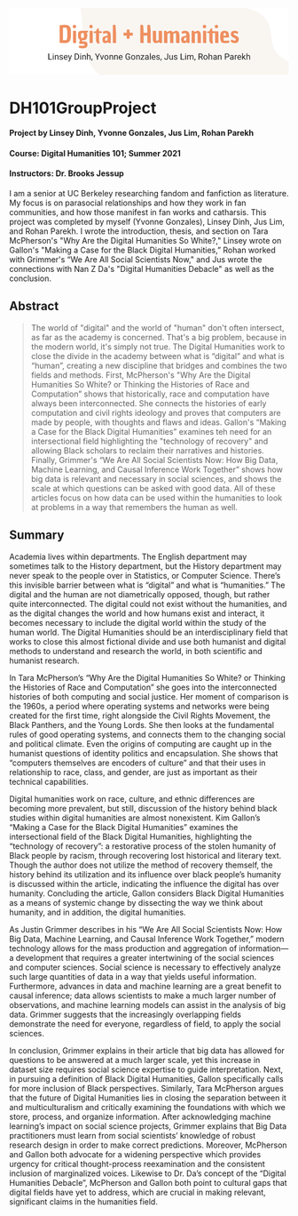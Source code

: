 ![Digital + Humanities](header.png)

# DH101GroupProject

#### Project by Linsey Dinh, Yvonne Gonzales, Jus Lim, Rohan Parekh	
#### Course: Digital Humanities 101; Summer 2021
#### Instructors: Dr. Brooks Jessup

I am a senior at UC Berkeley researching fandom and fanfiction as literature. My focus is on parasocial relationships and how they work in fan communities, and how those manifest in fan works and catharsis. This project was completed by myself (Yvonne Gonzales), Linsey Dinh, Jus Lim, and Rohan Parekh. I wrote the introduction, thesis, and section on Tara McPherson's "Why Are the Digital Humanities So White?," Linsey wrote on Gallon's "Making a Case for the Black Digital Humanities,” Rohan worked with Grimmer's “We Are All Social Scientists Now," and Jus wrote the connections with Nan Z Da's "Digital Humanities Debacle" as well as the conclusion.

## Abstract

> The world of "digital" and the world of "human" don't often intersect, as far as the academy is concerned. That's a big problem, because in the modern world, it's simply not true. The Digital Humanities work to close the divide in the academy between what is “digital” and what is “human”, creating a new discipline that bridges and combines the two fields and methods. First, McPherson's "Why Are the Digital Humanities So White? or Thinking the Histories of Race and Computation” shows that historically, race and computation have always been interconnected. She connects the histories of early computation and civil rights ideology and proves that computers are made by people, with thoughts and flaws and ideas. Gallon's “Making a Case for the Black Digital Humanities” examines teh need for an intersectional field highlighting the "technology of recovery" and allowing Black scholars to reclaim their narratives and histories. Finally, Grimmer's “We Are All Social Scientists Now: How Big Data, Machine Learning, and Causal Inference Work Together” shows how big data is relevant and necessary in social sciences, and shows the scale at which questions can be asked with good data. All of these articles focus on how data can be used within the humanities to  look at problems in a way that remembers the human as well.

## Summary

Academia lives within departments. The English department may sometimes talk to the History department, but the History department may never speak to the people over in Statistics, or Computer Science. There’s this invisible barrier between what is “digital” and what is “humanities.” The digital and the human are not diametrically opposed, though, but rather quite interconnected. The digital could not exist without the humanities, and as the digital changes the world and how humans exist and interact, it becomes necessary to include the digital world within the study of the human world. The Digital Humanities should be an interdisciplinary field that works to close this almost fictional divide and use both humanist and digital methods to understand and research the world, in both scientific and humanist research.

In Tara McPherson’s “Why Are the Digital Humanities So White? or Thinking the Histories of Race and Computation” she goes into the interconnected histories of both computing and social justice. Her moment of comparison is the 1960s, a period where operating systems and networks were being created for the first time, right alongside the Civil Rights Movement, the Black Panthers, and the Young Lords. She then looks at the fundamental rules of good operating systems, and connects them to the changing social and political climate. Even the origins of computing are caught up in the humanist questions of identity politics and encapsulation. She shows that “computers themselves are encoders of culture” and that their uses in relationship to race, class, and gender, are just as important as their technical capabilities.

Digital humanities work on race, culture, and ethnic differences are becoming more prevalent, but still, discussion of the history behind black studies within digital humanities are almost nonexistent. Kim Gallon’s “Making a Case for the Black Digital Humanities” examines the intersectional field of the Black Digital Humanities, highlighting the “technology of recovery”: a restorative process of the stolen humanity of Black people by racism, through recovering lost historical and literary text. Though the author does not utilize the method of recovery themself, the history behind its utilization and its influence over black people’s humanity is discussed within the article, indicating the influence the digital has over humanity. Concluding the article, Gallon considers Black Digital Humanities as a means of systemic change by dissecting the way we think about humanity, and in addition, the digital humanities. 
            
As Justin Grimmer describes in his “We Are All Social Scientists Now: How Big Data, Machine Learning, and Causal Inference Work Together,” modern technology allows for the mass production and aggregation of information—a development that requires a greater intertwining of the social sciences and computer sciences. Social science is necessary to effectively analyze such large quantities of data in a way that yields useful information. Furthermore, advances in data and machine learning are a great benefit to causal inference; data allows scientists to make a much larger number of observations, and machine learning models can assist in the analysis of big data. Grimmer suggests that the increasingly overlapping fields demonstrate the need for everyone, regardless of field, to apply the social sciences.

In conclusion, Grimmer explains in their article that big data has allowed for questions to be answered at a much larger scale, yet this increase in dataset size requires social science expertise to guide interpretation. Next, in pursuing a definition of Black Digital Humanities, Gallon specifically calls for more inclusion of Black perspectives. Similarly, Tara McPherson argues that the future of Digital Humanities lies in closing the separation between it and multiculturalism and critically examining the foundations with which we store, process, and organize information. After acknowledging machine learning’s impact on social science projects, Grimmer explains that Big Data practitioners must learn from social scientists’ knowledge of robust research design in order to make correct predictions. Moreover, McPherson and Gallon both advocate for a widening perspective which provides urgency for critical thought-process reexamination and the consistent inclusion of marginalized voices. Likewise to Dr. Da’s concept of the “Digital Humanities Debacle”, McPherson and Gallon both point to cultural gaps that digital fields have yet to address, which are crucial in making relevant, significant claims in the humanities field. 

